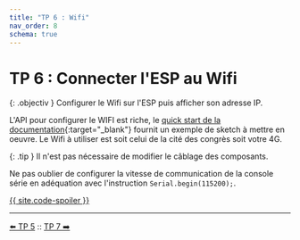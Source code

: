 ```yaml
---
title: "TP 6 : Wifi"
nav_order: 8
schema: true
---
```


# TP 6 : Connecter l'ESP au Wifi

{: .objectiv }
Configurer le Wifi sur l'ESP puis afficher son adresse IP.

L'API pour configurer le WIFI est riche, le [quick start de la documentation](https://arduino-esp8266.readthedocs.io/en/latest/esp8266wifi/readme.html){:target="_blank"} fournit un exemple de sketch à mettre en oeuvre. Le Wifi à utiliser est soit celui de la cité des congrès soit votre 4G.

{: .tip }
Il n'est pas nécessaire de modifier le câblage des composants.

Ne pas oublier de configurer la vitesse de communication de la console série en adéquation avec l'instruction `Serial.begin(115200);`.

[{{ site.code-spoiler }}](tp6_code.md)

----
[⬅️ TP 5](tp5.md) :: [TP 7 ➡️](tp7.md)
